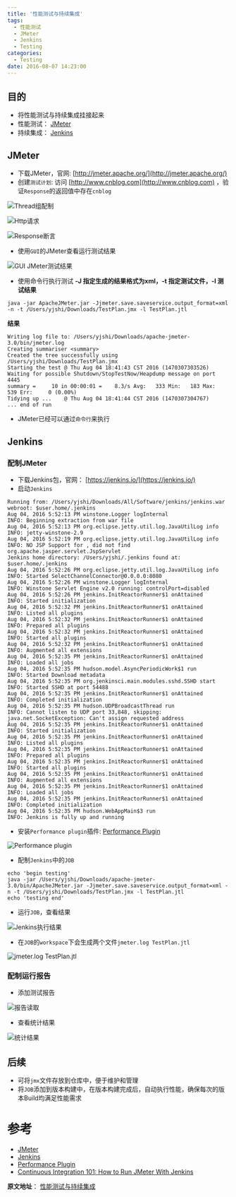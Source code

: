 ```yaml
---
title: '性能测试与持续集成'
tags:
  - 性能测试
  - JMeter
  - Jenkins
  - Testing
categories:
  - Testing
date: 2016-08-07 14:23:00
---
```

## 目的
- 将性能测试与持续集成挂接起来
- 性能测试： [JMeter](http://jmeter.apache.org/)
- 持续集成： [Jenkins](https://jenkins.io/)

<!--more-->

## JMeter
- 下载JMeter，官网: [http://jmeter.apache.org/](http://jmeter.apache.org/)
- 创建`测试计划`: 访问 [http://www.cnblog.com](http://www.cnblog.com) ，验证`Response`的返回值中存在`cnblog`

![Thread组配制](/img/PerformanceCI/ThreadConfig.png)

![Http请求](/img/PerformanceCI/HTTPConfig.png)

![Response断言](/img/PerformanceCI/ResponseAssertion.png)

- 使用`GUI`的JMeter查看运行测试结果

![GUI JMeter测试结果](/img/PerformanceCI/JMeterGUIResult.png)

- 使用命令行执行测试
**-J 指定生成的结果格式为xml，-t 指定测试文件，-l 测试结果**

```
java -jar ApacheJMeter.jar -Jjmeter.save.saveservice.output_format=xml -n -t /Users/yjshi/Downloads/TestPlan.jmx -l TestPlan.jtl
```

**结果**
```
Writing log file to: /Users/yjshi/Downloads/apache-jmeter-3.0/bin/jmeter.log
Creating summariser <summary>
Created the tree successfully using /Users/yjshi/Downloads/TestPlan.jmx
Starting the test @ Thu Aug 04 18:41:43 CST 2016 (1470307303526)
Waiting for possible Shutdown/StopTestNow/Heapdump message on port 4445
summary =     10 in 00:00:01 =    8.3/s Avg:   333 Min:   183 Max:   539 Err:     0 (0.00%)
Tidying up ...    @ Thu Aug 04 18:41:44 CST 2016 (1470307304767)
... end of run
```

- JMeter已经可以通过`命令行`来执行

## Jenkins
### 配制JMeter
- 下载Jenkins包，官网： [https://jenkins.io/](https://jenkins.io/)
- 启动`Jenkins`
```
Running from: /Users/yjshi/Downloads/All/Software/jenkins/jenkins.war
webroot: $user.home/.jenkins
Aug 04, 2016 5:52:13 PM winstone.Logger logInternal
INFO: Beginning extraction from war file
Aug 04, 2016 5:52:13 PM org.eclipse.jetty.util.log.JavaUtilLog info
INFO: jetty-winstone-2.9
Aug 04, 2016 5:52:19 PM org.eclipse.jetty.util.log.JavaUtilLog info
INFO: NO JSP Support for , did not find org.apache.jasper.servlet.JspServlet
Jenkins home directory: /Users/yjshi/.jenkins found at: $user.home/.jenkins
Aug 04, 2016 5:52:26 PM org.eclipse.jetty.util.log.JavaUtilLog info
INFO: Started SelectChannelConnector@0.0.0.0:8080
Aug 04, 2016 5:52:26 PM winstone.Logger logInternal
INFO: Winstone Servlet Engine v2.0 running: controlPort=disabled
Aug 04, 2016 5:52:26 PM jenkins.InitReactorRunner$1 onAttained
INFO: Started initialization
Aug 04, 2016 5:52:32 PM jenkins.InitReactorRunner$1 onAttained
INFO: Listed all plugins
Aug 04, 2016 5:52:32 PM jenkins.InitReactorRunner$1 onAttained
INFO: Prepared all plugins
Aug 04, 2016 5:52:32 PM jenkins.InitReactorRunner$1 onAttained
INFO: Started all plugins
Aug 04, 2016 5:52:32 PM jenkins.InitReactorRunner$1 onAttained
INFO: Augmented all extensions
Aug 04, 2016 5:52:35 PM jenkins.InitReactorRunner$1 onAttained
INFO: Loaded all jobs
Aug 04, 2016 5:52:35 PM hudson.model.AsyncPeriodicWork$1 run
INFO: Started Download metadata
Aug 04, 2016 5:52:35 PM org.jenkinsci.main.modules.sshd.SSHD start
INFO: Started SSHD at port 54488
Aug 04, 2016 5:52:35 PM jenkins.InitReactorRunner$1 onAttained
INFO: Completed initialization
Aug 04, 2016 5:52:35 PM hudson.UDPBroadcastThread run
INFO: Cannot listen to UDP port 33,848, skipping: java.net.SocketException: Can't assign requested address
Aug 04, 2016 5:52:35 PM jenkins.InitReactorRunner$1 onAttained
INFO: Started initialization
Aug 04, 2016 5:52:35 PM jenkins.InitReactorRunner$1 onAttained
INFO: Listed all plugins
Aug 04, 2016 5:52:35 PM jenkins.InitReactorRunner$1 onAttained
INFO: Prepared all plugins
Aug 04, 2016 5:52:35 PM jenkins.InitReactorRunner$1 onAttained
INFO: Started all plugins
Aug 04, 2016 5:52:35 PM jenkins.InitReactorRunner$1 onAttained
INFO: Augmented all extensions
Aug 04, 2016 5:52:35 PM jenkins.InitReactorRunner$1 onAttained
INFO: Loaded all jobs
Aug 04, 2016 5:52:35 PM jenkins.InitReactorRunner$1 onAttained
INFO: Completed initialization
Aug 04, 2016 5:52:35 PM hudson.WebAppMain$3 run
INFO: Jenkins is fully up and running
```
- 安装`Performance plugin`插件: [Performance Plugin](https://wiki.jenkins-ci.org/display/JENKINS/Performance+Plugin)

![Performance plugin ](/img/PerformanceCI/PerformancePlugin.png)

- 配制`Jenkins`中的`JOB`
```
echo 'begin testing'
java -jar /Users/yjshi/Downloads/apache-jmeter-3.0/bin/ApacheJMeter.jar -Jjmeter.save.saveservice.output_format=xml -n -t /Users/yjshi/Downloads/TestPlan.jmx -l TestPlan.jtl
echo 'testing end'
```

- 运行`JOB`，查看结果

![Jenkins执行结果](/img/PerformanceCI/JenkinsExecuteResult.png)
- 在`JOB`的`workspace`下会生成两个文件`jmeter.log TestPlan.jtl`

![jmeter.log TestPlan.jtl](/img/PerformanceCI/JMeterFilesInJenkins.png)

### 配制运行报告
- 添加测试报告

![报告读取](/img/PerformanceCI/ConfigReadReport.png)
- 查看统计结果

![统计结果](/img/PerformanceCI/JenkinsPerformanceResult.png)

## 后续
- 可将`jmx`文件存放到仓库中，便于维护和管理
- 将`JOB`添加到版本构建中，在版本构建完成后，自动执行性能，确保每次的版本Build均满足性能需求

# 参考
- [JMeter](http://jmeter.apache.org/)
- [Jenkins](https://jenkins.io/)
- [Performance Plugin](https://wiki.jenkins-ci.org/display/JENKINS/Performance+Plugin)
- [Continuous Integration 101: How to Run JMeter With Jenkins](https://www.blazemeter.com/blog/continuous-integration-101-how-run-jmeter-jenkins)

**原文地址**： [性能测试与持续集成](http://www.jianshu.com/p/edc0d171a6d1)
